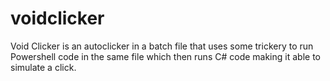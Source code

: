 # voidclicker
Void Clicker is an autoclicker in a batch file that uses some trickery to run Powershell code in the same file which then runs C# code making it able to simulate a click.
